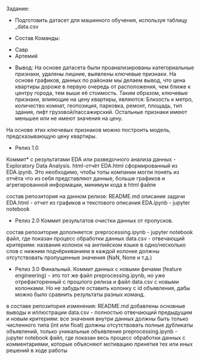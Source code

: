 Задание:

* Подготовить датасет для машинного обучения, используя таблицу _data.csv

* Состав Команды:
 - Савр
 - Артемий

* Вывод:
На основе датасета были проанализированы категориальные признаки, удалены лишние, выявлены ключевые признаки.
На основе графиков, данных по районам мы делаем вывод, что цена квартиры дороже в первую очередь от расположения, чем ближе к центру города, тем выше её стоимость. 
Таким образом, ключевые признаки, влияющие на цену квартиры, являются:
Близость к метро, количество комнат, геопозиция, парковка, ремонт, площадь, тип здания, лифт грузовой/пассажирский.
Остальные признаки имеют меньшее или не имеют значения на цену.

На основе этих ключевых признаков можно построить модель, предсказывающую цену квартиры.


* Релиз 1.0

Коммит* с результатами EDA или разведочного анализа данных - Exploratory Data Analysis. html-отчёт EDA.html сформированный из EDA.ipynb. Это необходимо, чтобы топы компании могли понять из отчёта что из себя представляют данные, больше графиков и агрегированной информации, минимум кода в html файле

состав репозитория на данном релизе:
README.md описание задачи 
EDA.html - отчет из графиков и текстового описания
EDA.ipynb - jupyter notebook

* Релиз 2.0
Коммит результатов очистки данных от пропусков.

состав репозитория дополняется:
preprocessing.ipynb - jupyter notebook файл, где показан процесс обработки данных
data.csv - отвечающий критериям:
названия колонок на английском языке в одно/несколько слов с нижним подчёркиванием
в каждой колонке должны отсутствовать пропущенные значения (NaN, None и т.д.)

* Релиз 3.0
Финальный. Коммит данных с новыми фичами (feature engineering) - это тот же файл preprocessing.ipynb, но уже отрефакторенный с прошлого релиза и файл data.csv c новыми колонками. Но не забудьте оставить колонку с id объявления, дабы можно было сравнить результаты разных команд.

в составе репозитория изменения:
README.md добавлены основные выводы и иллюстрации
data.csv - полностью отвечающий предыдущим и новым критериям:
все значения внутри данных должны быть только численного типа (int или float)
должны отсутствовать полные дубликаты объявлений, только уникальные объявления
preprocessing.ipynb - jupyter notebook файл, где показан весь процесс обработки данных с комментариями, которые объясняют мотивацию принятия тех или иных решений в ходе работы